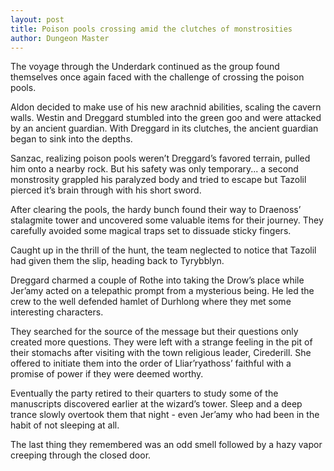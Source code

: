 ```yaml
---
layout: post
title: Poison pools crossing amid the clutches of monstrosities
author: Dungeon Master
---
```


The voyage through the Underdark continued as the group found themselves once again faced with the challenge of crossing the poison pools. 

Aldon decided to make use of his new arachnid abilities, scaling the cavern walls. Westin and Dreggard stumbled into the green goo and were attacked by an ancient guardian. With Dreggard in its clutches, the ancient guardian began to sink into the depths. 

Sanzac, realizing poison pools weren’t Dreggard’s favored terrain, pulled him onto a nearby rock. But his safety was only temporary... a second monstrosity grappled his paralyzed body and tried to escape but Tazolil pierced it’s brain through with his short sword. 

After clearing the pools, the hardy bunch found their way to Draenoss’ stalagmite tower and uncovered some valuable items for their journey. They carefully avoided some magical traps set to dissuade sticky fingers. 

Caught up in the thrill of the hunt, the team neglected to notice that Tazolil had given them the slip, heading back to Tyrybblyn. 

Dreggard charmed a couple of Rothe into taking the Drow’s place while Jer’amy acted on a telepathic prompt from a mysterious being. He led the crew to the well defended hamlet of Durhlong where they met some interesting characters. 

They searched for the source of the message but their questions only created more questions. They were left with a strange feeling in the pit of their stomachs after visiting with the town religious leader, Cirederill. She offered to initiate them into the order of Lliar’ryathoss’ faithful with a promise of power if they were deemed worthy. 

Eventually the party retired to their quarters to study some of the manuscripts discovered earlier at the wizard’s tower. Sleep and a deep trance slowly overtook them that night - even Jer’amy who had been in the habit of not sleeping at all. 

The last thing they remembered was an odd smell followed by a hazy vapor creeping through the closed door. 